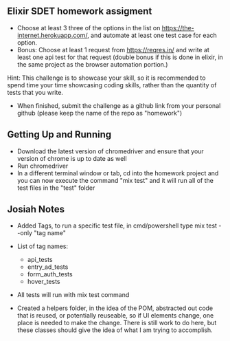 ## Elixir SDET homework assigment

- Choose at least 3 three of the options in the list on https://the-internet.herokuapp.com/, and automate at least one test case for each option.
- Bonus: Choose at least 1 request from https://reqres.in/ and write at least one api test for that request (double bonus if this is done in elixir, in the same project as the browser automation portion.)

Hint:
This challenge is to showcase your skill, so it is recommended to spend time your time showcasing coding skills, rather than the quantity of tests that you write.

- When finished, submit the challenge as a github link from your personal github (please keep the name of the repo as "homework")


## Getting Up and Running

- Download the latest version of chromedriver and ensure that your version of chrome is up to date as well
- Run chromedriver
- In a different terminal window or tab, cd into the homework project and you can now execute the command "mix test" and it will run all of the test files in the "test" folder


## Josiah Notes
- Added Tags, to run a specific test file, in cmd/powershell type mix test --only "tag name"
- List of tag names:
    - api_tests
    - entry_ad_tests
    - form_auth_tests
    - hover_tests
- All tests will run with mix test command

- Created a helpers folder, in the idea of the POM, abstracted out code that is reused, or potentially reuseable, so if UI elements change, one place is needed to make the change. There is still work to do here, but these classes should give the idea of what I am trying to accomplish. 